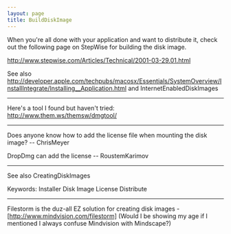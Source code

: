 ```yaml
---
layout: page
title: BuildDiskImage
---
```


When you're all done with your application and want to distribute it, check out the following page on StepWise for building the disk image.

http://www.stepwise.com/Articles/Technical/2001-03-29.01.html

See also http://developer.apple.com/techpubs/macosx/Essentials/SystemOverview/InstallIntegrate/Installing__Application.html and InternetEnabledDiskImages

----

Here's a tool I found but haven't tried: http://www.them.ws/themsw/dmgtool/

----

Does anyone know how to add the license file when mounting the disk image? -- ChrisMeyer

DropDmg can add the license -- RoustemKarimov

----

See also CreatingDiskImages

Keywords: Installer Disk Image License Distribute


----
Filestorm is the duz-all EZ solution for creating disk images - [http://www.mindvision.com/filestorm] (Would I be showing my age if I mentioned I always confuse Mindvision with Mindscape?)

